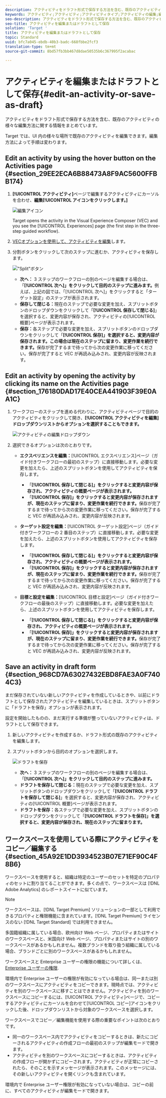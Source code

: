 ```yaml
---
description: アクティビティをドラフト形式で保存する方法を含む、既存のアクティビティの様々な編集方法に関する情報をまとめています。
keywords: アクティビティ;アクティビティ;アクティビティタイプ;アクティビティの編集;編集;ドラフト
seo-description: アクティビティをドラフト形式で保存する方法を含む、既存のアクティビティの様々な編集方法に関する情報をまとめています。
seo-title: アクティビティを編集またはドラフトとして保存
solution: 'Target '
title: アクティビティを編集またはドラフトとして保存
topic: Standard
uuid: bfc7a045-ebdb-40b3-badc-668fbbe2fcf3
translation-type: tm+mt
source-git-commit: 8bd57fb3bb467d8dae50535b6c367995f2acabac

---
```



# アクティビティを編集またはドラフトとして保存{#edit-an-activity-or-save-as-draft}

アクティビティをドラフト形式で保存する方法を含む、既存のアクティビティの様々な編集方法に関する情報をまとめています。

Target では、UI 内の様々な場所で既存のアクティビティを編集できます。編集方法によって手順は変わります。

## Edit an activity by using the hover button on the Activities page {#section_29EE2ECA6B88473A8F9AC5600FFBB174}

1. **[!UICONTROL アクティビティ]**&#x200B;ページで編集するアクティビティにカーソルを合わせ、**編集[!UICONTROL アイコンをクリックします。]**

   ![編集アイコン](/help/c-activities/assets/hover_edit.png)

   Target opens the activity in the Visual Experience Composer (VEC) and you see the [!UICONTROL Experiences] page (the first step in the three-step guided workflow).

1. [VECオプションを使用して、アクティビティを編集](/help/c-experiences/c-visual-experience-composer/viztarget-options.md)します。

1. 分割ボタンをクリックして次のステップに進むか、アクティビティを保存します。

   !["Split"ボタン](/help/c-activities/assets/edit_split_button_2.png)

   * **次へ：** 3 ステップのワークフローの別のページを編集する場合は、「**[!UICONTROL 次へ]」をクリックして目的のステップに進みます。**&#x200B;例えば、上記の図では、「[!UICONTROL 次へ]」をクリックすると「ターゲット設定」のステップが表示されます。
   * **保存して閉じる：**&#x200B;現在のステップで必要な変更を加え、スプリットボタンのドロップダウンをクリックして「**[!UICONTROL 保存して閉じる]**」を選択すると、変更内容が保存され、アクティビティの[!UICONTROL 概要]ページが表示されます。
   * **保存：**&#x200B;各ステップで必要な変更を加え、スプリットボタンのドロップダウンをクリックして「**[!UICONTROL 保存]」を選択すると、変更内容が保存されます。この場合は現在のステップに留まり、変更作業を続行できます。**&#x200B;保存が完了するまで待ってから次の変更作業に移ってください。保存が完了すると VEC が再読み込みされ、変更内容が反映されます。

## Edit an activity by opening the activity by clicking its name on the Activities page {#section_176180DAD17E40CEA441903F39E0AA1C}

1. ワークフローのステップを進める代わりに、アクティビティページで目的のアクティビティをクリックして開き、**[!UICONTROL アクティビティを編集]ドロップダウンリストからオプションを選択することもできます。**

   ![アクティビティの編集ドロップダウン](/help/c-activities/assets/edit_activity.png)

1. 選択できるオプションは次のとおりです。

   * **エクスペリエンスを編集：**[!UICONTROL エクスペリエンス]ページ（ガイド付きワークフローの最初のステップ）に直接移動します。必要な変更を加えたら、上述のスプリットボタンを使用してアクティビティを保存します。

      * 「**[!UICONTROL 保存して閉じる]」をクリックすると変更内容が保存され、アクティビティの概要ページが表示されます。**
      * 「**[!UICONTROL 保存]」をクリックすると変更内容が保存されますが、現在のステップに留まり、変更作業を続行できます。**&#x200B;保存が完了するまで待ってから次の変更作業に移ってください。保存が完了すると VEC が再読み込みされ、変更内容が反映されます。
   * **ターゲット設定を編集：**[!UICONTROL ターゲット設定]ページ（ガイド付きワークフローの 2 番目のステップ）に直接移動します。必要な変更を加えたら、上述のスプリットボタンを使用してアクティビティを保存します。

      * 「**[!UICONTROL 保存して閉じる]」をクリックすると変更内容が保存され、アクティビティの概要ページが表示されます。**
      * 「**[!UICONTROL 保存]」をクリックすると変更内容が保存されますが、現在のステップに留まり、変更作業を続行できます。**&#x200B;保存が完了するまで待ってから次の変更作業に移ってください。保存が完了すると VEC が再読み込みされ、変更内容が反映されます。
   * **目標と設定を編集：**[!UICONTROL 目標と設定]ページ（ガイド付きワークフローの最後のステップ）に直接移動します。必要な変更を加えたら、上述のスプリットボタンを使用してアクティビティを保存します。

      * 「**[!UICONTROL 保存して閉じる]」をクリックすると変更内容が保存され、アクティビティの概要ページが表示されます。**
      * 「**[!UICONTROL 保存]」をクリックすると変更内容が保存されますが、現在のステップに留まり、変更作業を続行できます。**&#x200B;保存が完了するまで待ってから次の変更作業に移ってください。保存が完了すると VEC が再読み込みされ、変更内容が反映されます。



## Save an activity in draft form {#section_968CD7A63027432EBD8FAE3A0F7404C3}

まだ保存されていない新しいアクティビティを作成しているときや、以前にドラフトとして保存されたアクティビティを編集しているときは、スプリットボタンに「ドラフトを保存」オプションが表示されます。

設定を開始したものの、まだ実行する準備が整っていないアクティビティは、ドラフトとして保存できます。

1. 新しいアクティビティを作成するか、ドラフト形式の既存のアクティビティを編集します。
1. スプリットボタンから目的のオプションを選択します。

   ![ドラフトを保存](/help/c-activities/assets/save_draft.png)

   * **次へ：** 3 ステップのワークフローの別のページを編集する場合は、「**[!UICONTROL 次へ]」をクリックして目的のステップに進みます。**
   * **ドラフトを保存して閉じる：**&#x200B;現在のステップで必要な変更を加え、スプリットボタンのドロップダウンをクリックして「**[!UICONTROL ドラフトを保存して閉じる]**」を選択すると、変更内容が保存され、アクティビティの[!UICONTROL 概要]ページが表示されます。
   * **ドラフトを保存：**&#x200B;各ステップで必要な変更を加え、スプリットボタンのドロップダウンをクリックして「**[!UICONTROL ドラフトを保存]」を選択すると、変更内容が保存され、現在のステップに留まります。**

## ワークスペースを使用している際にアクティビティをコピー／編集する {#section_45A92E1DD3934523B07E71EF90C4F8B6}

ワークスペースを使用すると、組織は特定のユーザーのセットを特定のプロパティのセットに割り当てることができます。多くの点で、ワークスペースは [!DNL Adobe Analytics] のレポートスイートに似ています。

>[!NOTE]
>
>ワークスペースは、[!DNL Target Premium] ソリューションの一部として利用できるプロパティと権限機能に含まれています。[!DNL Target Premium] ライセンスのない [!DNL Target Standard] では利用できません。

多国籍組織に属している場合、欧州向け Web ページ、プロパティまたはサイトのワークスペースと、米国向け Web ページ、プロパティまたはサイトの別のワークスペースがあるかもしれません。複数ブランドを取り扱う組織に属している場合、ブランドごとに別のワークスペースがあるかもしれません。

ワークスペースと Enterprise ユーザーの権限の機能について詳しくは、[Enterprise ユーザーの権限](../administrating-target/c-user-management/property-channel/property-channel.md#concept_E396B16FA2024ADBA27BC056138F9838).

環境内で Enterprise ユーザーの権限が有効になっている場合は、同一または別のワークスペースにアクティビティをコピーできます。現時点では、アクティビティを別のワークスペースに移すことはできません。アクティビティを別のワークスペースにコピーするには、[!UICONTROL アクティビティ]ページで、コピーするアクティビティにカーソルを合わせて[!UICONTROL コピー]アイコンをクリックした後、ドロップダウンリストから対象のワークスペースを選択します。

ワークスペースでコピー／編集機能を使用する際の重要なポイントは次のとおりです。

* 同一のワークスペース内でアクティビティをコピーするときは、新たにコピーされるアクティビティの作成フローの最初のステップが編集モードで開きます。
* アクティビティを別のワークスペースにコピーするときは、アクティビティの作成フローが開かずにコピーされます。アクティビティが正常にコピーされたら、そのことを示すメッセージが表示されます。このメッセージには、その新しいアクティビティを開くリンクも含まれています。

環境内で Enterprise ユーザー権限が有効になっていない場合は、コピーの前に、すべてのアクティビティが編集モードで開きます。
